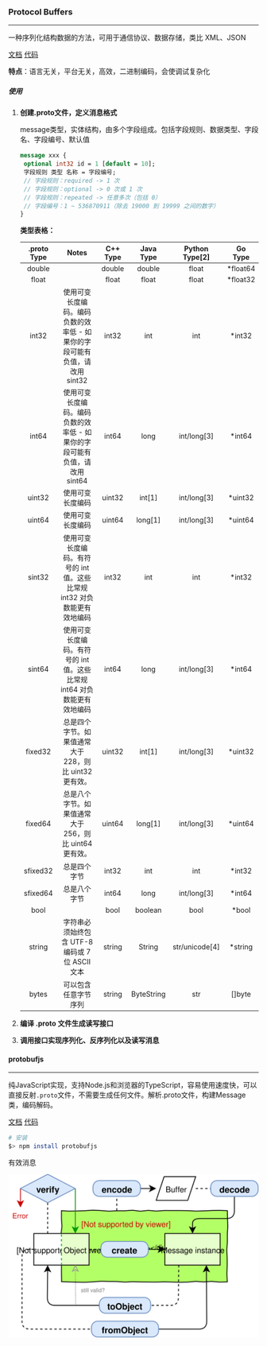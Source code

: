 ### Protocol Buffers

---

一种序列化结构数据的方法，可用于通信协议、数据存储，类比 XML、JSON

 [文档](https://developers.google.com/protocol-buffers/docs/overview)   [代码](https://github.com/protocolbuffers/protobuf) 

**特点**：语言无关，平台无关，高效，二进制编码，会使调试复杂化

##### 使用

1. **创建.proto文件，定义消息格式**

   message类型，实体结构，由多个字段组成。包括字段规则、数据类型、字段名、字段编号、默认值

   ```protobuf
   message xxx {
   	optional int32 id = 1 [default = 10];
   	字段规则 类型 名称 = 字段编号;
   	// 字段规则：required -> 1 次
   	// 字段规则：optional -> 0 次或 1 次
   	// 字段规则：repeated -> 任意多次（包括 0）
   	// 字段编号：1 ~ 536870911（除去 19000 到 19999 之间的数字）
   }
   ```

   **类型表格：**

   | .proto Type |                            Notes                             | C++ Type | Java Type  | Python Type[2] | Go Type  |
   | :---------: | :----------------------------------------------------------: | :------: | :--------: | :------------: | :------: |
   |   double    |                                                              |  double  |   double   |     float      | *float64 |
   |    float    |                                                              |  float   |   float    |     float      | *float32 |
   |    int32    | 使用可变长度编码。编码负数的效率低 - 如果你的字段可能有负值，请改用 sint32 |  int32   |    int     |      int       |  *int32  |
   |    int64    | 使用可变长度编码。编码负数的效率低 - 如果你的字段可能有负值，请改用 sint64 |  int64   |    long    |  int/long[3]   |  *int64  |
   |   uint32    |                       使用可变长度编码                       |  uint32  |   int[1]   |  int/long[3]   | *uint32  |
   |   uint64    |                       使用可变长度编码                       |  uint64  |  long[1]   |  int/long[3]   | *uint64  |
   |   sint32    | 使用可变长度编码。有符号的 int 值。这些比常规 int32 对负数能更有效地编码 |  int32   |    int     |      int       |  *int32  |
   |   sint64    | 使用可变长度编码。有符号的 int 值。这些比常规 int64 对负数能更有效地编码 |  int64   |    long    |  int/long[3]   |  *int64  |
   |   fixed32   |    总是四个字节。如果值通常大于 228，则比 uint32 更有效。    |  uint32  |   int[1]   |  int/long[3]   | *uint32  |
   |   fixed64   |    总是八个字节。如果值通常大于 256，则比 uint64 更有效。    |  uint64  |  long[1]   |  int/long[3]   | *uint64  |
   |  sfixed32   |                         总是四个字节                         |  int32   |    int     |      int       |  *int32  |
   |  sfixed64   |                         总是八个字节                         |  int64   |    long    |  int/long[3]   |  *int64  |
   |    bool     |                                                              |   bool   |  boolean   |      bool      |  *bool   |
   |   string    |       字符串必须始终包含 UTF-8 编码或 7 位 ASCII 文本        |  string  |   String   | str/unicode[4] | *string  |
   |    bytes    |                     可以包含任意字节序列                     |  string  | ByteString |      str       |  []byte  |

2. **编译 .proto 文件生成读写接口**

3. **调用接口实现序列化、反序列化以及读写消息**

#### protobufjs

---

纯JavaScript实现，支持Node.js和浏览器的TypeScript，容易使用速度快，可以直接反射`.proto`文件，不需要生成任何文件。解析.proto文件，构建Message类，编码解码。

 [文档](https://protobufjs.github.io/protobuf.js/)   [代码](https://github.com/protobufjs/protobuf.js) 

```sh
# 安装
$> npm install protobufjs
```

有效消息

![protobufjs](../image/protobufjs.svg)